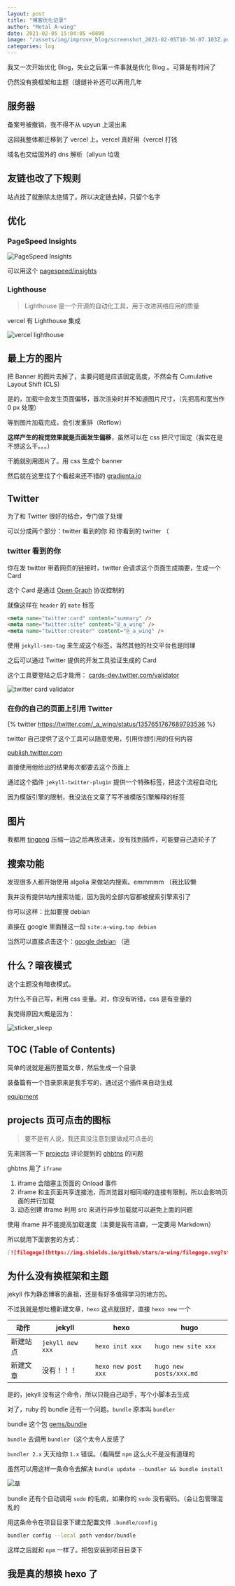 ```yaml
---
layout: post
title: "博客优化记录"
author: "Metal A-wing"
date: 2021-02-05 15:04:05 +0800
image: "/assets/img/improve_blog/screenshot_2021-02-05T10-36-07.103Z.png"
categories: log
---
```


我又一次开始优化 Blog，失业之后第一件事就是优化 Blog 。可算是有时间了

仍然没有换框架和主题（缝缝补补还可以再用几年

## 服务器

备案号被撤销，我不得不从 upyun 上滚出来

这回我整体都迁移到了 vercel 上。vercel 真好用（vercel 打钱

域名也交给国外的 dns 解析（aliyun 垃圾

## 友链也改了下规则

站点挂了就删除太绝情了。所以决定链去掉，只留个名字

## 优化

### PageSpeed Insights

![PageSpeed Insights](/assets/img/improve_blog/screenshot_2021-02-05T10-36-07.103Z.png)

可以用这个 [pagespeed/insights](https://developers.google.com/speed/pagespeed/insights)

### Lighthouse

> Lighthouse 是一个开源的自动化工具，用于改进网络应用的质量

vercel 有 Lighthouse 集成

![vercel lighthouse](/assets/img/improve_blog/screenshot_2021-02-05T10-30-00.942Z.png)

## 最上方的图片

把 Banner 的图片去掉了，主要问题是应该固定高度，不然会有 Cumulative Layout Shift (CLS)

是的，加载中会发生页面偏移，首次渲染时并不知道图片尺寸，（先把高和宽当作 0 px 处理）

等到图片加载完成，会引发重排（Reflow）

**这样产生的视觉效果就是页面发生偏移**，虽然可以在 css 把尺寸固定（我实在是不想这么干。。。）

干脆就别用图片了。用 css 生成个 banner

然后就在这里找了个看起来还不错的 [gradienta.io](https://gradienta.io)

## Twitter

为了和 Twitter 很好的结合，专门做了处理

可以分成两个部分：twitter 看到的你 和 你看到的 twitter （

### twitter 看到的你

你在发 twitter 带着网页的链接时，twitter 会请求这个页面生成摘要，生成一个 Card

这个 Card 是通过 [Open Graph](https://ogp.me/) 协议控制的

就像这样在 `header` 的 `mate` 标签

```html
<meta name="twitter:card" content="summary" />
<meta name="twitter:site" content="@_a_wing" />
<meta name="twitter:creator" content="@_a_wing" />
```

使用 `jekyll-seo-tag` 来生成这个标签，当然其他的社交平台也是同理

之后可以通过 Twitter 提供的开发工具验证生成的 Card

这个工具要登陆之后才能用： [cards-dev.twitter.com/validator](https://cards-dev.twitter.com/validator)

![twitter card validator](/assets/img/improve_blog/screenshot_2021-02-05T10-44-50.611Z.png)

### 在你的自己的页面上引用 Twitter

{% twitter https://twitter.com/_a_wing/status/1357651767689793536 %}

twitter 自己提供了这个工具可以随意使用，引用你想引用的任何内容

[publish.twitter.com](https://publish.twitter.com/)

直接使用他给出的结果每次都要去这个页面上

通过这个插件 `jekyll-twitter-plugin` 提供一个特殊标签，把这个流程自动化

因为模版引擎的限制，我没法在文章了写不被模版引擎解释的标签

## 图片

我都用 [tingpng](https://tinypng.com/) 压缩一边之后再放进来，没有找到插件，可能要自己造轮子了

## 搜索功能

发现很多人都开始使用 algolia 来做站内搜索。emmmmm （我比较懒

我并没有提供站内搜索功能，因为我的全部内容都被搜索引擎索引了

你可以这样：比如要搜 debian

直接在 google 里面搜这一段 `site:a-wing.top debian`

当然可以直接点击这个：[google debian](https://lmstfy.net/?q=c2l0ZTphLXdpbmcudG9wIGRlYmlhbg==) （逃

## 什么？暗夜模式

这个主题没有暗夜模式。

为什么不自己写，利用 css 变量。对，你没有听错，css 是有变量的

我觉得原因大概是因为：

![sticker_sleep](/assets/img/improve_blog/sticker_sleep.jpg)

## TOC (Table of Contents)

简单的说就是遍历整篇文章，然后生成一个目录

装备篇有一个目录原来是我手写的，通过这个插件来自动生成

[equipment](/equipment/)

## projects 页可点击的图标

> 要不是有人说，我还真没注意到要做成可点击的

先来回答一下 [projects](projects.md) 评论提到的
[ghbtns](https://ghbtns.com/) 的问题

ghbtns 用了 `iframe`

1. iframe 会阻塞主页面的 Onload 事件
2. iframe 和主页面共享连接池，而浏览器对相同域的连接有限制，所以会影响页面的并行加载
3. 动态创建 iframe 利用 src 来进行异步加载就可以避免上面的问题

使用 iframe 并不能提高加载速度（主要是我有洁癖，一定要用 Markdown）

所以就用下面嵌套的方式：

```markdown
[![filegogo](https://img.shields.io/github/stars/a-wing/filegogo.svg?style=social&label=Star)](https://github.com/a-wing/filegogo/)
```

## 为什么没有换框架和主题

jekyll 作为静态博客的鼻祖，还是有好多值得学习的地方的。

不过我就是想吐槽新建文章，`hexo` 这点就很好，直接 `hexo new` 一个

动作     | jekyll            | hexo             | hugo
-------- | ----------------- | ---------------- | -------------------
新建站点 | `jekyll new xxx`  | `hexo init xxx`  | `hugo new site xxx`
新建文章 | 没有！！！        | `hexo new post xxx` | `hugo new posts/xxx.md`

是的，jekyll 没有这个命令，所以只能自己动手，写个小脚本去生成

对了，ruby 的 bundle 还有一个问题。`bundle` 原本叫 `bundler`

bundle 这个包 [gems/bundle](https://rubygems.org/gems/bundle)

`bundle` 去调用 `bundler`（这个太令人反感了

`bundler 2.x` 天天给你 `1.x` 错误。（看隔壁 `npm` 这么火不是没有道理的

虽然可以用这样一条命令去解决 `bundle update --bundler && bundle install`

![草](/assets/img/jenkins_and_kubernetes/sticker_cao.jpg)

bundle 还有个自动调用 `sudo` 的毛病，如果你的 `sudo` 没有密码。（会让包管理混乱的

用这条命令在项目目录下建立配置文件 `.bundle/config`

```bash
bundler config --local path vendor/bundle
```

这样之后就和 `npm` 一样了。把包安装到项目目录下

## 我是真的想换 hexo 了

